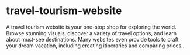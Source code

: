 # travel-tourism-website
A travel tourism website is your one-stop shop for exploring the world. Browse stunning visuals, discover a variety of travel options, and learn about must-see destinations. Many websites even provide tools to craft your dream vacation, including creating itineraries and comparing prices..
